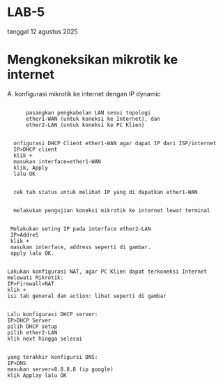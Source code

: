 # LAB-5
tanggal 12 agustus 2025 
# Mengkoneksikan mikrotik ke internet  
A. konfigurasi mikrotik ke internet dengan IP dynamic
  
![]()

          pasangkan pengkabelan LAN sesui topologi 
          ether1-WAN (untuk koneksi ke Internet), dan
          ether2-LAN (untuk koneksi ke PC Klien)

![]()

      onfigurasi DHCP Client ether1-WAN agar dapat IP dari ISP/internet
      IP>DHCP client
      klik +
      masukan interface=ether1-WAN  
      klik, Apply   
      lalu OK  

![]()

      cek tab status untuk melihat IP yang di dapatkan ether1-WAN  

![]()

      melakukan pengujian koneksi mikrotik ke internet lewat terminal   

![]()

     Melakukan seting IP pada interface ether2-LAN  
     IP>AddreS  
     klik +   
     masukan interface, address seperti di gambar.  
     apply lalu OK. 
     
![]() 

    Lakukan konfigurasi NAT, agar PC Klien dapat terkoneksi Internet melewati Mikrotik:  
    IP>Firewall>NAT  
    klik +  
    isi tab general dan action: lihat seperti di gambar  

![]()

    Lalu konfigurasi DHCP server:  
    IP>DHCP Server  
    pilih DHCP setup   
    pilih ether2-LAN   
    klik next hingga selesai  

![]()

    yang terakhir konfigursi DNS:  
    IP>DNS   
    masukan server=8.8.8.8 (ip google)  
    klik Applay lalu OK    


